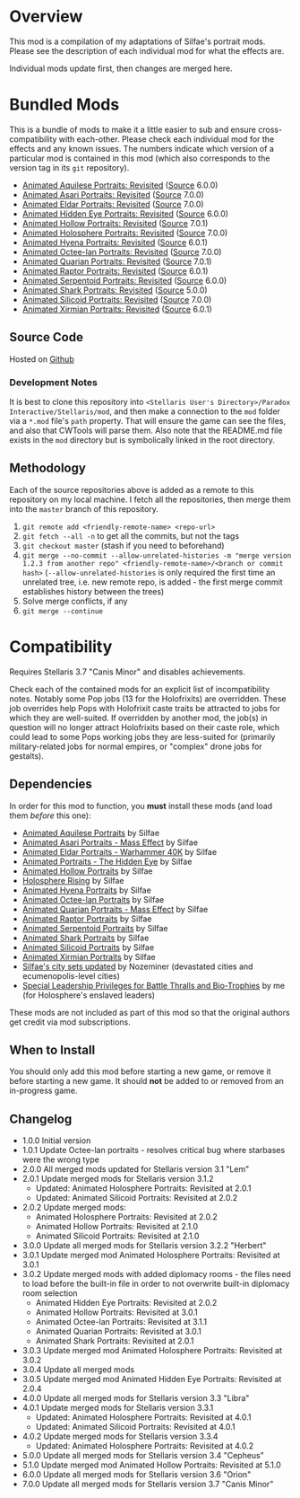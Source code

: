 # Overview

This mod is a compilation of my adaptations of Silfae's portrait mods.  Please see the description of each individual mod for what the effects are.

Individual mods update first, then changes are merged here.

# Bundled Mods

This is a bundle of mods to make it a little easier to sub and ensure cross-compatibility with each-other.  Please check each individual mod for the effects and any known issues.  The numbers indicate which version of a particular mod is contained in this mod (which also corresponds to the version tag in its `git` repository).

* [Animated Aquilese Portraits: Revisited](https://steamcommunity.com/workshop/filedetails/?id=2576769521) ([Source](https://github.com/corsairmarks/romaneagles_portraits_revisited) 6.0.0)
* [Animated Asari Portraits: Revisited](https://steamcommunity.com/workshop/filedetails/?id=2581752619) ([Source](https://github.com/corsairmarks/asari_portraits_revisited) 7.0.0)
* [Animated Eldar Portraits: Revisited](https://steamcommunity.com/workshop/filedetails/?id=2581388205) ([Source](https://github.com/corsairmarks/eldar_portraits_revisited) 7.0.0)
* [Animated Hidden Eye Portraits: Revisited](https://steamcommunity.com/workshop/filedetails/?id=2585946800) ([Source](https://github.com/corsairmarks/slreptilian_portraits_revisited) 6.0.0)
* [Animated Hollow Portraits: Revisited](https://steamcommunity.com/workshop/filedetails/?id=2578037235) ([Source](https://github.com/corsairmarks/horrorworm_portraits_revisited) 7.0.1)
* [Animated Holosphere Portraits: Revisited](https://steamcommunity.com/workshop/filedetails/?id=2592592503) ([Source](https://github.com/corsairmarks/holosphere_rising_revisited) 7.0.0)
* [Animated Hyena Portraits: Revisited](https://steamcommunity.com/workshop/filedetails/?id=2576290763) ([Source](https://github.com/corsairmarks/hyenafolk_portraits_revisited) 6.0.1)
* [Animated Octee-lan Portraits: Revisited](https://steamcommunity.com/workshop/filedetails/?id=2584680339) ([Source](https://github.com/corsairmarks/octeelan_portraits_revisited) 7.0.0)
* [Animated Quarian Portraits: Revisited](https://steamcommunity.com/workshop/filedetails/?id=2583358569) ([Source](https://github.com/corsairmarks/quarian_portraits_revisited) 7.0.1)
* [Animated Raptor Portraits: Revisited](https://steamcommunity.com/workshop/filedetails/?id=2577216891) ([Source](https://github.com/corsairmarks/saurischian_portraits_revisited) 6.0.1)
* [Animated Serpentoid Portraits: Revisited](https://steamcommunity.com/workshop/filedetails/?id=2577093634) ([Source](https://github.com/corsairmarks/serpentoid_portraits_revisited) 6.0.0)
* [Animated Shark Portraits: Revisited](https://steamcommunity.com/workshop/filedetails/?id=2585030748) ([Source](https://github.com/corsairmarks/sharkanian_portraits_revisited) 5.0.0)
* [Animated Silicoid Portraits: Revisited](https://steamcommunity.com/workshop/filedetails/?id=2579736379) ([Source](https://github.com/corsairmarks/silicoid_portraits_revisited) 7.0.0)
* [Animated Xirmian Portraits: Revisited](https://steamcommunity.com/workshop/filedetails/?id=2577789863) ([Source](https://github.com/corsairmarks/xirmian_portraits_revisited) 6.0.1)

## Source Code

Hosted on [Github](https://github.com/corsairmarks/combined_silfae_revisited)

### Development Notes

It is best to clone this repository into `<Stellaris User's Directory>/Paradox Interactive/Stellaris/mod`, and then make a connection to the `mod` folder via a `*.mod` file's `path` property.  That will ensure the game can see the files, and also that CWTools will parse them.  Also note that the README.md file exists in the `mod` directory but is symbolically linked in the root directory.

## Methodology

Each of the source repositories above is added as a remote to this repository on my local machine.  I fetch all the repositories, then merge them into the `master` branch of this repository.

1. `git remote add <friendly-remote-name> <repo-url>`
2. `git fetch --all -n` to get all the commits, but not the tags
3. `git checkout master` (stash if you need to beforehand)
4. `git merge --no-commit --allow-unrelated-histories -m "merge version 1.2.3 from another repo" <friendly-remote-name>/<branch or commit hash>` (`--allow-unrelated-histories` is only required the first time an unrelated tree, i.e. new remote repo, is added - the first merge commit establishes history between the trees)
5. Solve merge conflicts, if any
6. `git merge --continue`

# Compatibility

Requires Stellaris 3.7 "Canis Minor" and disables achievements.

Check each of the contained mods for an explicit list of incompatibility notes.  Notably some Pop jobs (13 for the Holofrixits) are overridden.  These job overrides help Pops with Holofrixit caste traits be attracted to jobs for which they are well-suited.  If overridden by another mod, the job(s) in question will no longer attract Holofrixits based on their caste role, which could lead to some Pops working jobs they are less-suited for (primarily military-related jobs for normal empires, or "complex" drone jobs for gestalts).

## Dependencies

In order for this mod to function, you **must** install these mods (and load them _before_ this one):

* [Animated Aquilese Portraits](https://steamcommunity.com/workshop/filedetails/?id=910576007) by Silfae
* [Animated Asari Portraits - Mass Effect](https://steamcommunity.com/workshop/filedetails/?id=707779361) by Silfae
* [Animated Eldar Portraits - Warhammer 40K](https://steamcommunity.com/workshop/filedetails/?id=707415339) by Silfae
* [Animated Portraits - The Hidden Eye](https://steamcommunity.com/workshop/filedetails/?id=1168459329) by Silfae
* [Animated Hollow Portraits](https://steamcommunity.com/workshop/filedetails/?id=902526212) by Silfae
* [Holosphere Rising](https://steamcommunity.com/workshop/filedetails/?id=868965217) by Silfae
* [Animated Hyena Portraits](https://steamcommunity.com/workshop/filedetails/?id=1126014321) by Silfae
* [Animated Octee-lan Portraits](https://steamcommunity.com/workshop/filedetails/?id=929140455) by Silfae
* [Animated Quarian Portraits - Mass Effect](https://steamcommunity.com/workshop/filedetails/?id=708669421) by Silfae
* [Animated Raptor Portraits](https://steamcommunity.com/workshop/filedetails/?id=872596925) by Silfae
* [Animated Serpentoid Portraits](https://steamcommunity.com/workshop/filedetails/?id=861800679) by Silfae
* [Animated Shark Portraits](url=https://steamcommunity.com/workshop/filedetails/?id=1098915405) by Silfae
* [Animated Silicoid Portraits](https://steamcommunity.com/workshop/filedetails/?id=1160316076) by Silfae
* [Animated Xirmian Portraits](https://steamcommunity.com/workshop/filedetails/?id=881118424) by Silfae
* [Silfae's city sets updated](https://steamcommunity.com/workshop/filedetails/?id=2247427791) by Nozeminer (devastated cities and ecumenopolis-level cities)
* [Special Leadership Privileges for Battle Thralls and Bio-Trophies](https://steamcommunity.com/workshop/filedetails/?id=2496357447) by me (for Holosphere's enslaved leaders)

These mods are not included as part of this mod so that the original authors get credit via mod subscriptions.

## When to Install

You should only add this mod before starting a new game, or remove it before starting a new game.  It should **not** be added to or removed from an in-progress game.

## Changelog

* 1.0.0 Initial version
* 1.0.1 Update Octee-lan portraits - resolves critical bug where starbases were the wrong type
* 2.0.0 All merged mods updated for Stellaris version 3.1 "Lem"
* 2.0.1 Update merged mods for Stellaris version 3.1.2
    * Updated: Animated Holosphere Portraits: Revisited at 2.0.1
    * Updated: Animated Silicoid Portraits: Revisited at 2.0.2
* 2.0.2 Update merged mods:
    * Animated Holosphere Portraits: Revisited at 2.0.2
    * Animated Hollow Portraits: Revisited at 2.1.0
    * Animated Silicoid Portraits: Revisited at 2.1.0
* 3.0.0 Update all merged mods for Stellaris version 3.2.2 "Herbert"
* 3.0.1 Update merged mod Animated Holosphere Portraits: Revisited at 3.0.1
* 3.0.2 Update merged mods with added diplomacy rooms - the files need to load before the built-in file in order to not overwrite built-in diplomacy room selection
    * Animated Hidden Eye Portraits: Revisited at 2.0.2
    * Animated Hollow Portraits: Revisited at 3.0.1
    * Animated Octee-lan Portraits: Revisited at 3.1.1
    * Animated Quarian Portraits: Revisited at 3.0.1
    * Animated Shark Portraits: Revisited at 2.0.1
* 3.0.3 Update merged mod Animated Holosphere Portraits: Revisited at 3.0.2
* 3.0.4 Update all merged mods
* 3.0.5 Update merged mod Animated Hidden Eye Portraits: Revisited at 2.0.4
* 4.0.0 Update all merged mods for Stellaris version 3.3 "Libra"
* 4.0.1 Update merged mods for Stellaris version 3.3.1
    * Updated: Animated Holosphere Portraits: Revisited at 4.0.1
    * Updated: Animated Silicoid Portraits: Revisited at 4.0.1
* 4.0.2 Update merged mods for Stellaris version 3.3.4
    * Updated: Animated Holosphere Portraits: Revisited at 4.0.2
* 5.0.0 Update all merged mods for Stellaris version 3.4 "Cepheus"
* 5.1.0 Update merged mod Animated Hollow Portraits: Revisited at 5.1.0
* 6.0.0 Update all merged mods for Stellaris version 3.6 "Orion"
* 7.0.0 Update all merged mods for Stellaris version 3.7 "Canis Minor"